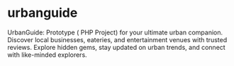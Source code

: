 # urbanguide
UrbanGuide: Prototype ( PHP Project) for your ultimate urban companion. Discover local businesses, eateries, and entertainment venues with trusted reviews. Explore hidden gems, stay updated on urban trends, and connect with like-minded explorers.
